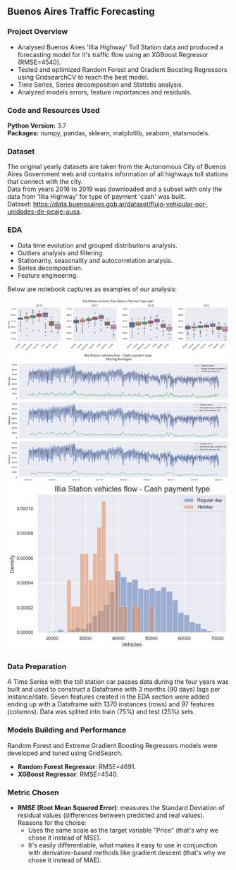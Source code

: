## Buenos Aires Traffic Forecasting 

### Project Overview
* Analysed Buenos Aires 'Illia Highway' Toll Station data and produced a forecasting model for it's traffic flow using an XGBoost Regressor (RMSE=4540).
* Tested and optimized Random Forest and Gradient Boosting Regressors using GridsearchCV to reach the best model.
* Time Series, Series decomposition and Statistis analysis.
* Analyzed models errors, feature importances and residuals.

### Code and Resources Used 
**Python Version:** 3.7  
**Packages:** numpy, pandas, sklearn, matplotlib, seaborn, statsmodels.

### Dataset
The original yearly datasets are taken from the Autonomous City of Buenos Aires Government web and contains information of all highways toll stations that connect with the city.      
Data from years 2016 to 2019 was downloaded and a subset with only the data from 'Illia Highway' for type of payment 'cash' was built.  
Dataset: https://data.buenosaires.gob.ar/dataset/flujo-vehicular-por-unidades-de-peaje-ausa.  

### EDA
* Data time evolution and grouped distributions analysis.
* Outliers analysis and filtering.
* Stationarity, seasonality and autocorrelation analysis.
* Series decomposition.
* Feature engineering.

Below are notebook captures as examples of our analysis:

![](images/capture_1.PNG)
![](images/capture_2.PNG)
![](images/capture_3.PNG)

### Data Preparation
A Time Series with the toll station car passes data during the four years was built and used to construct a Dataframe with 3 months (90 days) lags per instance/date. Seven features created in the EDA section were added ending up with a Dataframe with 1370 instances (rows) and 97 features (columns). 
Data was splited into train (75%) and test (25%) sets.

### Models Building and Performance
Random Forest and Extreme Gradient Boosting Regressors models were developed and tuned using GridSearch. 

* **Random Forest Regressor**: RMSE=4691. 
* **XGBoost Regressor**: RMSE=4540.

### Metric Chosen
* **RMSE (Root Mean Squared Error)**: measures the Standard Deviation of residual values (differences between predicted and real values).  
    Reasons for the choise:    
    - Uses the same scale as the target variable "Price" (that's why we chose it instead of MSE).
    - It's easily differentiable, what makes it easy to use in conjunction with derivative-based methods like gradient descent (that's why we chose it instead of MAE).

